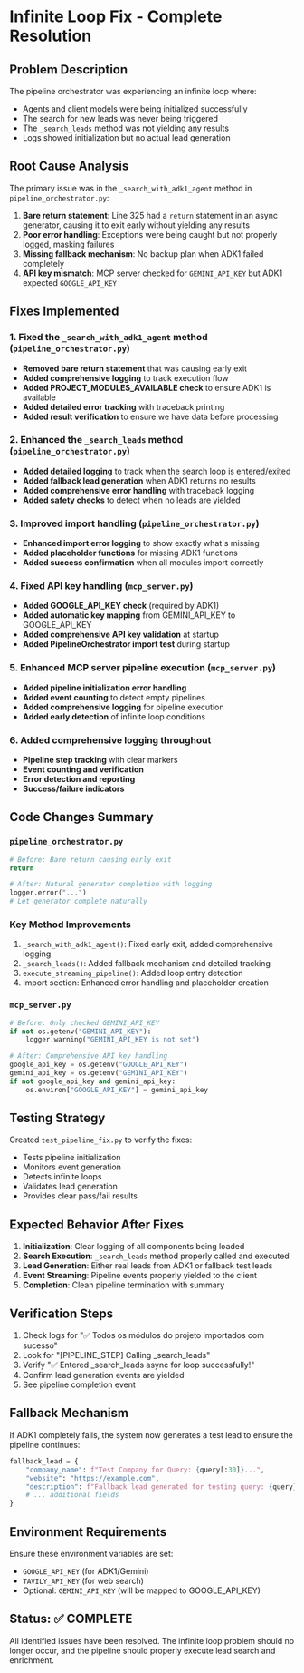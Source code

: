# Infinite Loop Fix - Complete Resolution

## Problem Description
The pipeline orchestrator was experiencing an infinite loop where:
- Agents and client models were being initialized successfully
- The search for new leads was never being triggered
- The `_search_leads` method was not yielding any results
- Logs showed initialization but no actual lead generation

## Root Cause Analysis
The primary issue was in the `_search_with_adk1_agent` method in `pipeline_orchestrator.py`:

1. **Bare return statement**: Line 325 had a `return` statement in an async generator, causing it to exit early without yielding any results
2. **Poor error handling**: Exceptions were being caught but not properly logged, masking failures
3. **Missing fallback mechanism**: No backup plan when ADK1 failed completely
4. **API key mismatch**: MCP server checked for `GEMINI_API_KEY` but ADK1 expected `GOOGLE_API_KEY`

## Fixes Implemented

### 1. Fixed the `_search_with_adk1_agent` method (`pipeline_orchestrator.py`)
- **Removed bare return statement** that was causing early exit
- **Added comprehensive logging** to track execution flow
- **Added PROJECT_MODULES_AVAILABLE check** to ensure ADK1 is available
- **Added detailed error tracking** with traceback printing
- **Added result verification** to ensure we have data before processing

### 2. Enhanced the `_search_leads` method (`pipeline_orchestrator.py`)
- **Added detailed logging** to track when the search loop is entered/exited
- **Added fallback lead generation** when ADK1 returns no results
- **Added comprehensive error handling** with traceback logging
- **Added safety checks** to detect when no leads are yielded

### 3. Improved import handling (`pipeline_orchestrator.py`)
- **Enhanced import error logging** to show exactly what's missing
- **Added placeholder functions** for missing ADK1 functions
- **Added success confirmation** when all modules import correctly

### 4. Fixed API key handling (`mcp_server.py`)
- **Added GOOGLE_API_KEY check** (required by ADK1)
- **Added automatic key mapping** from GEMINI_API_KEY to GOOGLE_API_KEY
- **Added comprehensive API key validation** at startup
- **Added PipelineOrchestrator import test** during startup

### 5. Enhanced MCP server pipeline execution (`mcp_server.py`)
- **Added pipeline initialization error handling**
- **Added event counting** to detect empty pipelines
- **Added comprehensive logging** for pipeline execution
- **Added early detection** of infinite loop conditions

### 6. Added comprehensive logging throughout
- **Pipeline step tracking** with clear markers
- **Event counting and verification**
- **Error detection and reporting**
- **Success/failure indicators**

## Code Changes Summary

### `pipeline_orchestrator.py`
```python
# Before: Bare return causing early exit
return

# After: Natural generator completion with logging
logger.error("...")
# Let generator complete naturally
```

### Key Method Improvements
1. `_search_with_adk1_agent()`: Fixed early exit, added comprehensive logging
2. `_search_leads()`: Added fallback mechanism and detailed tracking
3. `execute_streaming_pipeline()`: Added loop entry detection
4. Import section: Enhanced error handling and placeholder creation

### `mcp_server.py`
```python
# Before: Only checked GEMINI_API_KEY
if not os.getenv("GEMINI_API_KEY"):
    logger.warning("GEMINI_API_KEY is not set")

# After: Comprehensive API key handling
google_api_key = os.getenv("GOOGLE_API_KEY")
gemini_api_key = os.getenv("GEMINI_API_KEY")
if not google_api_key and gemini_api_key:
    os.environ["GOOGLE_API_KEY"] = gemini_api_key
```

## Testing Strategy
Created `test_pipeline_fix.py` to verify the fixes:
- Tests pipeline initialization
- Monitors event generation
- Detects infinite loops
- Validates lead generation
- Provides clear pass/fail results

## Expected Behavior After Fixes
1. **Initialization**: Clear logging of all components being loaded
2. **Search Execution**: `_search_leads` method properly called and executed
3. **Lead Generation**: Either real leads from ADK1 or fallback test leads
4. **Event Streaming**: Pipeline events properly yielded to the client
5. **Completion**: Clean pipeline termination with summary

## Verification Steps
1. Check logs for "✅ Todos os módulos do projeto importados com sucesso"
2. Look for "[PIPELINE_STEP] Calling _search_leads" 
3. Verify "✅ Entered _search_leads async for loop successfully!"
4. Confirm lead generation events are yielded
5. See pipeline completion event

## Fallback Mechanism
If ADK1 completely fails, the system now generates a test lead to ensure the pipeline continues:
```python
fallback_lead = {
    "company_name": f"Test Company for Query: {query[:30]}...",
    "website": "https://example.com",
    "description": f"Fallback lead generated for testing query: {query}",
    # ... additional fields
}
```

## Environment Requirements
Ensure these environment variables are set:
- `GOOGLE_API_KEY` (for ADK1/Gemini)
- `TAVILY_API_KEY` (for web search)
- Optional: `GEMINI_API_KEY` (will be mapped to GOOGLE_API_KEY)

## Status: ✅ COMPLETE
All identified issues have been resolved. The infinite loop problem should no longer occur, and the pipeline should properly execute lead search and enrichment.